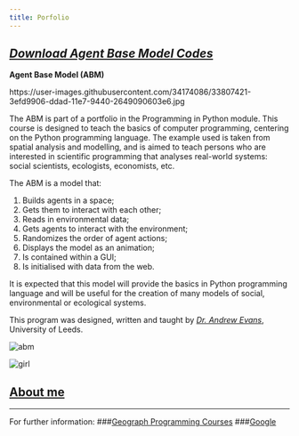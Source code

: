 ```yaml
---
title: Porfolio
---
```


## [*Download Agent Base Model Codes*](https://github.com/haymadanny/)          

**Agent Base Model (ABM)**
<br>

<div class="pull-right">
https://user-images.githubusercontent.com/34174086/33807421-3efd9906-ddad-11e7-9440-2649090603e6.jpg
</div>

The ABM is part of a portfolio in the Programming in Python module. This course is designed to teach the basics of computer programming, centering on the Python programming language. The example used is taken from spatial analysis and modelling, and is aimed to teach persons who are interested in scientific programming that analyses real-world systems: social scientists, ecologists, economists, etc.

The ABM is a model that:
  1. Builds agents in a space;
  2. Gets them to interact with each other;
  3. Reads in environmental data;
  4. Gets agents to interact with the environment;
  5. Randomizes the order of agent actions;
  6. Displays the model as an animation;
  7. Is contained within a GUI;
  8. Is initialised with data from the web.

It is expected that this model will provide the basics in Python programming language and will be useful for the creation of many models of social, environmental or ecological systems. 

This program was designed, written and taught by [*Dr. Andrew Evans*](http://www.geog.leeds.ac.uk/people/a.evans/), University of Leeds.





![abm](https://user-images.githubusercontent.com/34174086/33807421-3efd9906-ddad-11e7-9440-2649090603e6.jpg)



![girl](https://user-images.githubusercontent.com/34174086/33807459-b575fb0a-ddad-11e7-86f0-77ce73f4012c.jpg)
## [About me](README.md)


________________________________________________________________________________________________
For further information:
###[Geograph Programming Courses](http://www.geog.leeds.ac.uk/courses/computing/study/core-python/)
###[Google](https://www.google.co.uk/)
